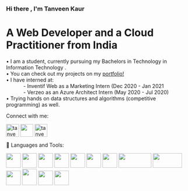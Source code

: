 ### Hi there , I'm Tanveen Kaur </a>

<h1>A Web Developer and a Cloud Practitioner from India</h1>

• I am a student, currently pursuing my Bachelors in Technology in Information Technology . <br>
• You can check out my projects on my <a href="https://tanveenkaur.github.io/">portfolio!</a><br>
• I have interned at:<br>
                     &nbsp; &nbsp; &nbsp; &nbsp; &nbsp; &nbsp; - Inventif Web as a Marketing Intern (Dec 2020 - Jan 2021 <br />
                     &nbsp; &nbsp; &nbsp; &nbsp; &nbsp; &nbsp; - Verzeo as an Azure Architect Intern (May 2020 - Jul 2020)<br>
• Trying hands on data structures and algorithms (competitive programming) as well.
<p float="left"> 
 
<!-- <h3 align="left">Connect with me:</h3> -->
  Connect with me:
<p align="left">
<a href="https://linkedin.com/in/tanveen-kaur-a62444199/" target="blank"><img align="center" src="https://cdn3.iconfinder.com/data/icons/social-media-black-white-1/1024/linkedin-512.png" alt="tanveen-kaur-a62444199/" height="35" width="35" /></a>
  <a href="mailto: tanveenahujaa@gmail.com" target="blank"><img align="center" src="https://cdn3.iconfinder.com/data/icons/social-media-black-white-1/1024/mail-512.png"  height="35" width="35" /></a>
<a href="https://instagram.com/tanveen_ahujaa" target="blank"><img align="center" src="https://cdn3.iconfinder.com/data/icons/social-media-black-white-1/1024/instagram-512.png" alt="tanveen_ahujaa" height="35" width="35" /></a>
</p>

</p>
📌 Languages and Tools:
 
 <p float="left">
  <img src="https://camo.githubusercontent.com/73c9fd973f85e8a4b47f9cf765138d86d2c244e227677124699f637d2a158b42/68747470733a2f2f696d672e69636f6e73382e636f6d2f636f6c6f722f34382f3461393065322f632d70726f6772616d6d696e672e706e67" width="40" height="40" />
  <img src="https://camo.githubusercontent.com/e895ffdc52a6e974062dd4775b322236b0c44567bf9b3bc069eba885d0c0f518/68747470733a2f2f696d672e69636f6e73382e636f6d2f636f6c6f722f3130302f3030303030302f632d706c75732d706c75732d6c6f676f2e706e67" width="40" height="40"/>
  <img src="https://camo.githubusercontent.com/40d1e29927773825891f68e71c0ee454fcfa94537dc1b7008a9f0df6e287033c/68747470733a2f2f696d672e69636f6e73382e636f6d2f636f6c6f722f3130302f3030303030302f707974686f6e2e706e67" width="40" height="40"  /> 
  <img src="https://camo.githubusercontent.com/6839f0ef9588b2ae1ab5393777241c03b06bfc33deddf2ded924109cc1977fb7/68747470733a2f2f696d672e69636f6e73382e636f6d2f636f6c6f722f3130302f3030303030302f68746d6c2d352e706e67" width="40" height="40"  /> 
  <img src="https://camo.githubusercontent.com/6470cb0a3820a8f6606f810bc15d43af5e46ea9db5f24035157bd84aa3bea082/68747470733a2f2f696d672e69636f6e73382e636f6d2f636f6c6f722f3130302f3030303030302f637373332e706e67" width="40" height="40"  /> 
  <img src="https://camo.githubusercontent.com/f4a600eb6613e0964273078e979e30ae62b8f6d1817fc9210c63298a2b0b9069/68747470733a2f2f696d672e69636f6e73382e636f6d2f636f6c6f722f3130302f3030303030302f626f6f7473747261702e706e67" width="40" height="40"  /> 
  <img src="https://camo.githubusercontent.com/80cb41b98b7e1a9cdc131e15c4d6dde5b705ee167b562f1df1bba47758106732/68747470733a2f2f696d672e69636f6e73382e636f6d2f636f6c6f722f39362f3030303030302f6a6176617363726970742e706e67" width="40" height="40"  /> 
 <img src="https://upload.wikimedia.org/wikipedia/en/9/9e/JQuery_logo.svg" width="90" height="40"  /> 
 <img src="https://download.logo.wine/logo/Microsoft_Azure/Microsoft_Azure-Logo.wine.png" width="80" height="40"  />
  <img src="https://static.djangoproject.com/img/logos/django-logo-negative.svg" width="40" height="40"  />
  <img src="https://upload.wikimedia.org/wikipedia/commons/2/29/Postgresql_elephant.svg" width="40" height="45" />
 <img src ="https://camo.githubusercontent.com/3e114054a7fb31e7fc7bb2f3d27dbfd864769069cbe3430902b6e7a9e2d0abfc/68747470733a2f2f696d672e69636f6e73382e636f6d2f6e6f6c616e2f3130302f76697375616c2d73747564696f2d636f64652d323031392e706e67" width="40" height="40" />
<img src="https://i0.wp.com/restfulapi.net/wp-content/uploads/rest.png?ssl=1" width="40" height="40" />

</p>
